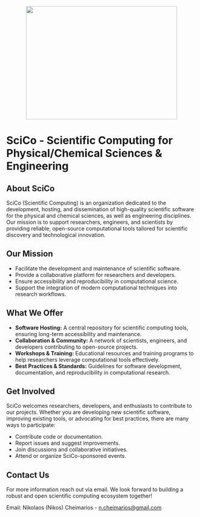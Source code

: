 <div align="center">
  <img src="https://github.com/user-attachments/assets/532d8ee2-b991-4480-bc7f-d955beb02dbc" width="400" height="300">
</div>

# SciCo - Scientific Computing for Physical/Chemical Sciences & Engineering

## About SciCo
SciCo (Scientific Computing) is an organization dedicated to the development, hosting, and dissemination of high-quality scientific software for the physical and chemical sciences, as well as engineering disciplines. Our mission is to support researchers, engineers, and scientists by providing reliable, open-source computational tools tailored for scientific discovery and technological innovation.

## Our Mission
- Facilitate the development and maintenance of scientific software.
- Provide a collaborative platform for researchers and developers.
- Ensure accessibility and reproducibility in computational science.
- Support the integration of modern computational techniques into research workflows.

## What We Offer
- **Software Hosting:** A central repository for scientific computing tools, ensuring long-term accessibility and maintenance.
- **Collaboration & Community:** A network of scientists, engineers, and developers contributing to open-source projects.
- **Workshops & Training:** Educational resources and training programs to help researchers leverage computational tools effectively.
- **Best Practices & Standards:** Guidelines for software development, documentation, and reproducibility in computational research.

## Get Involved
SciCo welcomes researchers, developers, and enthusiasts to contribute to our projects. Whether you are developing new scientific software, improving existing tools, or advocating for best practices, there are many ways to participate:
- Contribute code or documentation.
- Report issues and suggest improvements.
- Join discussions and collaborative initiatives.
- Attend or organize SciCo-sponsored events.

## Contact Us
For more information reach out via email. We look forward to building a robust and open scientific computing ecosystem together!

Email: Nikolaos (Nikos) Cheimarios - n.cheimarios@gmail.com

